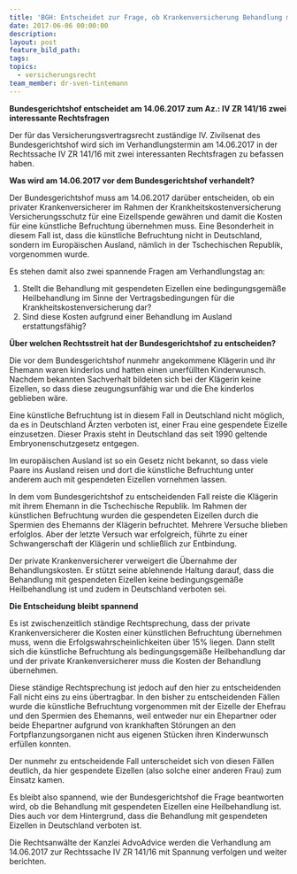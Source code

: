 ```yaml
---
title: 'BGH: Entscheidet zur Frage, ob Krankenversicherung Behandlung mit gespendeten Eizellen bezahlen muss'
date: 2017-06-06 00:00:00
description:
layout: post
feature_bild_path:
tags:
topics:
  - versicherungsrecht
team_member: dr-sven-tintemann
---
```



**Bundesgerichtshof entscheidet am 14.06.2017 zum Az.: IV ZR 141/16 zwei interessante Rechtsfragen**

Der für das Versicherungsvertragsrecht zuständige IV. Zivilsenat des Bundesgerichtshof wird sich im Verhandlungstermin am 14.06.2017 in der Rechtssache IV ZR 141/16 mit zwei interessanten Rechtsfragen zu befassen haben.

**Was wird am 14.06.2017 vor dem Bundesgerichtshof verhandelt?**

Der Bundesgerichtshof muss am 14.06.2017 darüber entscheiden, ob ein privater Krankenversicherer im Rahmen der Krankheitskostenversicherung Versicherungsschutz für eine Eizellspende gewähren und damit die Kosten für eine künstliche Befruchtung übernehmen muss. Eine Besonderheit in diesem Fall ist, dass die künstliche Befruchtung nicht in Deutschland, sondern im Europäischen Ausland, nämlich in der Tschechischen Republik, vorgenommen wurde.

Es stehen damit also zwei spannende Fragen am Verhandlungstag an:

1. Stellt die Behandlung mit gespendeten Eizellen eine bedingungsgemäße Heilbehandlung im Sinne der Vertragsbedingungen für die Krankheitskostenversicherung dar?
2. Sind diese Kosten aufgrund einer Behandlung im Ausland erstattungsfähig?

**Über welchen Rechtsstreit hat der Bundesgerichtshof zu entscheiden?**

Die vor dem Bundesgerichtshof nunmehr angekommene Klägerin und ihr Ehemann waren kinderlos und hatten einen unerfüllten Kinderwunsch. Nachdem bekannten Sachverhalt bildeten sich bei der Klägerin keine Eizellen, so dass diese zeugungsunfähig war und die Ehe kinderlos geblieben wäre.

Eine künstliche Befruchtung ist in diesem Fall in Deutschland nicht möglich, da es in Deutschland Ärzten verboten ist, einer Frau eine gespendete Eizelle einzusetzen. Dieser Praxis steht in Deutschland das seit 1990 geltende Embryonenschutzgesetz entgegen.

Im europäischen Ausland ist so ein Gesetz nicht bekannt, so dass viele Paare ins Ausland reisen und dort die künstliche Befruchtung unter anderem auch mit gespendeten Eizellen vornehmen lassen.

In dem vom Bundesgerichtshof zu entscheidenden Fall reiste die Klägerin mit ihrem Ehemann in die Tschechische Republik. Im Rahmen der künstlichen Befruchtung wurden die gespendeten Eizellen durch die Spermien des Ehemanns der Klägerin befruchtet. Mehrere Versuche blieben erfolglos. Aber der letzte Versuch war erfolgreich, führte zu einer Schwangerschaft der Klägerin und schließlich zur Entbindung.

Der private Krankenversicherer verweigert die Übernahme der Behandlungskosten. Er stützt seine ablehnende Haltung darauf, dass die Behandlung mit gespendeten Eizellen keine bedingungsgemäße Heilbehandlung ist und zudem in Deutschland verboten sei.

**Die Entscheidung bleibt spannend**

Es ist zwischenzeitlich ständige Rechtsprechung, dass der private Krankenversicherer die Kosten einer künstlichen Befruchtung übernehmen muss, wenn die Erfolgswahrscheinlichkeiten über 15% liegen. Dann stellt sich die künstliche Befruchtung als bedingungsgemäße Heilbehandlung dar und der private Krankenversicherer muss die Kosten der Behandlung übernehmen.

Diese ständige Rechtsprechung ist jedoch auf den hier zu entscheidenden Fall nicht eins zu eins übertragbar. In den bisher zu entscheidenden Fällen wurde die künstliche Befruchtung vorgenommen mit der Eizelle der Ehefrau und den Spermien des Ehemanns, weil entweder nur ein Ehepartner oder beide Ehepartner aufgrund von krankhaften Störungen an den Fortpflanzungsorganen nicht aus eigenen Stücken ihren Kinderwunsch erfüllen konnten.

Der nunmehr zu entscheidende Fall unterscheidet sich von diesen Fällen deutlich, da hier gespendete Eizellen (also solche einer anderen Frau) zum Einsatz kamen.

Es bleibt also spannend, wie der Bundesgerichtshof die Frage beantworten wird, ob die Behandlung mit gespendeten Eizellen eine Heilbehandlung ist. Dies auch vor dem Hintergrund, dass die Behandlung mit gespendeten Eizellen in Deutschland verboten ist.

Die Rechtsanwälte der Kanzlei AdvoAdvice werden die Verhandlung am 14.06.2017 zur Rechtssache IV ZR 141/16 mit Spannung verfolgen und weiter berichten.